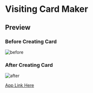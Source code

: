 
# Visiting Card Maker

## Preview

### Before Creating Card
![before](https://user-images.githubusercontent.com/69722542/131308450-9b785061-a58f-449e-8b85-7f8ee91d0f89.png)


### After Creating Card
![after](https://user-images.githubusercontent.com/69722542/131308558-f9e2a272-cd38-430b-885e-433b24ad0a8a.png)

[App Link Here](https://drive.google.com/uc?export=download&id=1Phozi66GVKJAJf4gEOs73iV_umQRJj7A)


